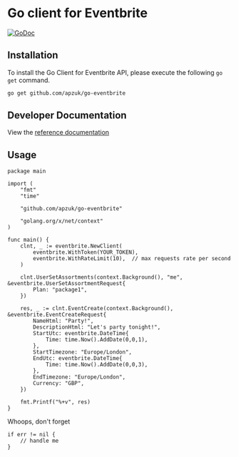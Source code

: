 # Go client for Eventbrite

[![GoDoc](https://godoc.org/apzuk/go-eventbrite?status.svg)](https://godoc.org/github.com/apzuk/go-eventbrite)

## Installation

To install the Go Client for Eventbrite API, please execute the following `go get` command.

```bash
go get github.com/apzuk/go-eventbrite
```

## Developer Documentation

View the [reference documentation](https://www.eventbrite.co.uk/developer/v3/quickstart/)

## Usage
   
    package main
    
    import (
        "fmt"
        "time"
    
        "github.com/apzuk/go-eventbrite"
    
        "golang.org/x/net/context"
    )
    
    func main() {
        clnt, _ := eventbrite.NewClient(
            eventbrite.WithToken(YOUR_TOKEN),
            eventbrite.WithRateLimit(10),  // max requests rate per second
        )
    
        clnt.UserSetAssortments(context.Background(), "me", &eventbrite.UserSetAssortmentRequest{
            Plan: "package1",
        })
    
        res, _ := clnt.EventCreate(context.Background(), &eventbrite.EventCreateRequest{
            NameHtml: "Party!",
            DescriptionHtml: "Let's party tonight!",
            StartUtc: eventbrite.DateTime{
                Time: time.Now().AddDate(0,0,1),
            },
            StartTimezone: "Europe/London",
            EndUtc: eventbrite.DateTime{
                Time: time.Now().AddDate(0,0,3),
            },
            EndTimezone: "Europe/London",
            Currency: "GBP",
        })
    
        fmt.Printf("%+v", res)
    }

Whoops, don't forget 
    
    if err != nil {
        // handle me
    }